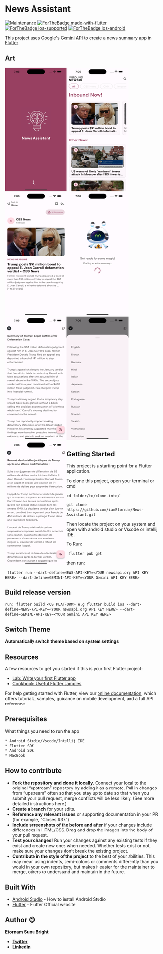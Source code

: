 # News Assistant

<p align="center">

[![Maintenance](https://img.shields.io/badge/Maintained%3F-yes-green.svg)](https://github.com/iamEtornam/News-Assistant/graphs/commit-activity)
[![ForTheBadge made-with-flutter](https://img.shields.io/badge/flutter-made%20with%20flutter-blue.svg)](https://flutter.dev)
[![ForTheBadge ios-supported](https://img.shields.io/badge/IOS-IOS%20Supported-lightgrey.svg)](https://flutter.dev)
[![ForTheBadge ios-android](https://img.shields.io/badge/android-android%20supported-green.svg)](https://flutter.dev)

</p>

This project uses Google's [Gemini API](https://developers.generativeai.google/tutorials/setup) to create a news summary app in [Flutter](https://flutter.dev) 

## Art

<tr>
    <td><img align="left" src="https://raw.githubusercontent.com/iamEtornam/News-Assistant/main/screenshots/art_1.png" width="200" height="400"/></td>
    <td><img src="https://raw.githubusercontent.com/iamEtornam/News-Assistant/main/screenshots/art_2.png" width="200" height="400"/></td> 
</tr>
</br>
<tr>
    <td><img align="left" src="https://raw.githubusercontent.com/iamEtornam/News-Assistant/main/screenshots/art_3.png" width="200" height="400"/></td>
    <td><img src="https://raw.githubusercontent.com/iamEtornam/News-Assistant/main/screenshots/art_4.png" width="200" height="400"/></td> 
</tr>
</br>
<tr>
    <td><img align="left" src="https://raw.githubusercontent.com/iamEtornam/News-Assistant/main/screenshots/art_5.png" width="200" height="400"/></td>
    <td><img src="https://raw.githubusercontent.com/iamEtornam/News-Assistant/main/screenshots/art_6.png" width="200" height="400"/></td> 
</tr>
</br>
<tr>
    <td><img align="left" src="https://raw.githubusercontent.com/iamEtornam/News-Assistant/main/screenshots/art_7.png" width="200" height="400"/></td>
  
</tr>

## Getting Started

This project is a starting point for a Flutter application.

To clone this project,
open your terminal or cmd

```
cd folder/to/clone-into/
```

```
git clone https://github.com/iamEtornam/News-Assistant.git
```

Then
locate the project on your system and open with android studio or Vscode or intellij IDE.

To Run:
```
 flutter pub get

```
then run:

```
 flutter run --dart-define=NEWS-API-KEY=<YOUR newsapi.org API KEY HERE> --dart-define=GEMINI-API-KEY=<YOUR Gemini API KEY HERE>

```

## Build release version

```
run: flutter build <OS PLATFORM> e.g flutter build ios --dart-define=NEWS-API-KEY=<YOUR newsapi.org API KEY HERE> --dart-define=GEMINI-API-KEY=<YOUR Gemini API KEY HERE>
```


## Switch Theme

**Automatically switch theme based on system settings**

## Resources

A few resources to get you started if this is your first Flutter project:

- [Lab: Write your first Flutter app](https://flutter.io/docs/get-started/codelab)
- [Cookbook: Useful Flutter samples](https://flutter.io/docs/cookbook)

For help getting started with Flutter, view our
[online documentation](https://flutter.io/docs), which offers tutorials,
samples, guidance on mobile development, and a full API reference.

## Prerequisites

What things you need to run the app

```
* Android Studio/Vscode/Intellij IDE
* Flutter SDK
* Android SDK
* MacBook
```

## How to contribute

- **Fork the repository and clone it locally**. Connect your local to the original “upstream” repository by adding it as a remote. Pull in changes from “upstream” often so that you stay up to date so that when you submit your pull request, merge conflicts will be less likely. (See more detailed instructions here.)
- **Create a branch** for your edits.
- **Reference any relevant issues** or supporting documentation in your PR (for example, “Closes #37.”)
- **Include screenshots of the before and after** if your changes include differences in HTML/CSS. Drag and drop the images into the body of your pull request.
- **Test your changes!** Run your changes against any existing tests if they exist and create new ones when needed. Whether tests exist or not, make sure your changes don’t break the existing project.
- **Contribute in the style of the project** to the best of your abilities. This may mean using indents, semi-colons or comments differently than you would in your own repository, but makes it easier for the maintainer to merge, others to understand and maintain in the future.

## Built With

- [Android Studio](https://developer.android.com/studio/install) - How to install Android Studio
- [Flutter](https://flutter.dev) - Flutter Official website

## Author 😊

**Etornam Sunu Bright**

- [**Twitter**](https://bit.ly/3ivb9GC)
- [**Linkedin**](https://bit.ly/3iyxOl8)
